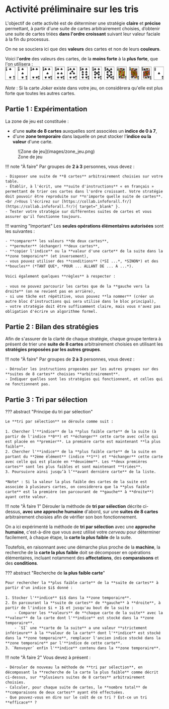 # Activité préliminaire sur les tris

L'objectif de cette activité est de déterminer une stratégie **claire** et **précise** permettant, à partir d'une suite de cartes arbitrairement choisies, d’obtenir une suite de cartes triées **dans l'ordre croissant** suivant leur valeur faciale à la fin du processus.

On ne se souciera ici que des **valeurs** des cartes et non de leurs **couleurs**.

Voici l'**ordre** des valeurs des cartes, de la **moins forte** à la **plus forte**, que l'on utilisera :
![Ordre des cartes](images/ordre_cartes.png)

*Note* : Si la carte *Joker* existe dans votre jeu, on considèrera qu'elle est plus forte que toutes les autres cartes.

## Partie 1 : Expérimentation

La zone de jeu est constituée :

- d'une **suite de 8 cartes** auxquelles sont associées un **indice de 0 à 7**,
- d'une **zone temporaire** dans laquelle on peut stocker l'**indice ou la valeur** d'une carte.

<figure markdown>
  ![Zone de jeu](images/zone_jeu.png)
  <figcaption>Zone de jeu</figcaption>
</figure>

!!! note "À faire"
    Par groupes de **2 à 3** personnes, vous devez :

    - Disposer une suite de **8 cartes** arbitrairement choisies sur votre table.
    - Établir, à l'écrit, une **suite d'instructions** « en français » permettant de trier ces cartes dans l'ordre croissant. Votre stratégie doit pouvoir être reproduite sur **n'importe quelle suite de cartes**.<br />Vous l'écrirez sur [https://collab.infoforall.fr/](https://collab.infoforall.fr/){ target="_blank" }.
    - Tester votre stratégie sur différentes suites de cartes et vous assurer qu'il fonctionne toujours.

!!! warning "Important"
    Les **seules opérations élémentaires autorisées** sont les suivantes :

    - **comparer** les valeurs **de deux cartes**,
    - **permuter** (échanger) **deux cartes**,
    - **copier l'indice** ou la **valeur d'une carte** de la suite dans la **zone temporaire** (et inversement),
    - vous pouvez utiliser des **conditions** (*SI ...*, *SINON*) et des **boucles** (*TANT QUE*, *POUR ... ALLANT DE ... A ...*).

    Voici également quelques **règles** à respecter :

    - vous ne pouvez parcourir les cartes que de la **gauche vers la droite** (on ne revient pas en arrière),
    - si une tâche est répétitive, vous pouvez **la nommer** (créer un autre bloc d'instructions qui sera utilisé dans le bloc principal),
    - votre stratégie doit être suffisamment claire, mais vous n'avez pas obligation d'écrire un algorithme formel.

## Partie 2 : Bilan des stratégies

Afin de s'assurer de la clarté de chaque stratégie, chaque groupe tentera à présent de trier une **suite de 8 cartes** arbitrairement choisies en utilisant les **stratégies proposées par les autres groupes**.

!!! note "À faire"
    Par groupes de **2 à 3** personnes, vous devez :

    - Dérouler les instructions proposées par les autres groupes sur des **suites de 8 cartes** choisies **arbitrairement**.
    - Indiquer quelles sont les stratégies qui fonctionnent, et celles qui ne fonctionnent pas.

## Partie 3 : Tri par sélection

??? abstract "Principe du tri par sélection"

    Le **tri par sélection** se déroule comme suit :

    1. Chercher l'**indice** de la **plus faible carte** de la suite (à partir de l'indice **0**) et **échanger** cette carte avec celle qui est placée en **premier**. La première carte est maintenant **la plus faible**.
    2. Chercher l'**indice** de la **plus faible carte** de la suite en partant du **2ème élément** (indice **1**) et **échanger** cette carte avec celle qui est placée en **deuxième**. Les **deux premières cartes** sont les plus faibles et sont maintenant **triées**.
    3. Poursuivre ainsi jusqu’à l’**avant dernière carte** de la liste.

    *Note* : Si la valeur la plus faible des cartes de la suite est associée à plusieurs cartes, on considèrera que la **plus faible carte** est la première (en parcourant de **gauche** à **droite**) ayant cette valeur.

!!! note "À faire 1"
    Dérouler la méthode de **tri par sélection** décrite ci-dessus, **avec une approche humaine** d'abord, sur une **suites de 8 cartes** arbitrairement choisies afin de vérifier son bon fonctionnement.

On a ici expérimenté la méthode de **tri par sélection** avec une **approche humaine**, c'est-à-dire que vous avez utilisé votre *cerveau* pour déterminer facilement, à chaque étape, la **carte la plus faible** de la suite.

Toutefois, en raisonnant avec une démarche plus proche de la **machine**, la recherche de la **carte la plus faible** doit se décomposer en opérations élémentaires, incluant notamment des **affectations**, des **comparaisons** et des **conditions**.

??? abstract "Recherche de **la plus faible carte**"

    Pour rechercher la **plus faible carte** de la **suite de cartes** à partir d'un indice $i$ donné :

    1. Stocker l'**indice** $i$ dans la **zone temporaire**.
    2. En parcourant la **suite de cartes** de **gauche** à **droite**, à partir de l'indice $i + 1$ et jusqu'au bout de la suite :
        - Comparer les **valeurs** de **chaque carte de la suite** avec la **valeur** de la carte dont l'**indice** est stocké dans la **zone temporaire**.
        - `SI` une **carte de la suite** a une valeur **strictement inférieure** à la **valeur de la carte** dont l'**indice** est stocké dans la **zone temporaire**, remplacer l'ancien indice stocké dans la **zone temporaire** par l'**indice de cette carte**.
    3. `Renvoyer` enfin l'**indice** contenu dans la **zone temporaire**.

!!! note "À faire 2"
    Vous devez à présent :

    - Dérouler de nouveau la méthode de **tri par sélection**, en décomposant la **recherche de la carte la plus faible** comme décrit ci-dessus, sur **plusieurs suites de 8 cartes** arbitrairement choisies.
    - Calculer, pour chaque suite de cartes, le **nombre total** de **comparaisons de deux cartes** ayant été effectuées.
    - Que pouvez-vous en dire sur le coût de ce tri ? Est-ce un tri **efficace** ?
